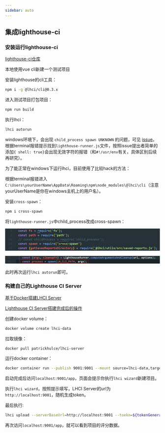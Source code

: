 ```yaml
---
sidebar: auto
---
```


## 集成lighthouse-ci

### 安装运行lighthouse-ci

[lighthouse-ci仓库](<https://github.com/GoogleChrome/lighthouse-ci>)

本地使用vue cli新建一个测试项目

安装lighthouse的cli工具：

```bash
npm i -g @lhci/cli@0.3.x
```

进入测试项目打包项目：

```bash
npm run build
```

执行lhci：

```bash
lhci autorun
```

windows环境下，会出现 `child_process spawn UNKNOWN` 的问题，可见 [issue](<https://github.com/GoogleChrome/lighthouse-ci/issues/67>)。根据terminal报错提示找到`lighthouse-runner.js`文件，按照issue提出者简单的添加`{ shell: true}`会出现无效字符的报错（和`#!/usr/env`有关，具体区别后续再研究）。

为了能正常在windows下运行lhci，目前使用了比较hack的方法：

根据terminal报错进入`C:\Users\yourUserName\AppData\Roaming\npm\node_modules\@lhci\cli`（注意yourUserName是你在windows主机上的用户名）。

安装`cross-spawn`：

```bash
npm i cross-spawn
```

将`lighthouse-runner.js`中child_process改成cross-spawn：

![](./img/lighthouse-ci/1.png)

![](./img/lighthouse-ci/2.png)

此时再次运行`lhci autorun`即可。

### 构建自己的Lighthouse CI Server

[基于Docker搭建LHCI Server](<https://github.com/GoogleChrome/lighthouse-ci/tree/master/docs/recipes/docker-server>)

[Lighthouse CI Server搭建完成后的操作](<https://github.com/GoogleChrome/lighthouse-ci/blob/master/docs/getting-started.md#the-lighthouse-ci-server>)

创建docker volume：

```bash
docker volume create lhci-data
```

拉取镜像：

```bash
docker pull patrickhulce/lhci-server
```

运行docker container：

```bash
docker container run --publish 9001:9001 --mount source=lhci-data,target=/data --detach patrickhulce/lhci-server
```

启动完成后访问`localhost:9001/app`，页面会提示你执行`lhci wizard`新建项目。

执行`lhci wizard`，按照提示填写，LHCI Server的url为`http://localhost:9001`，随机生成token。

最后执行:

```bash
lhci upload --serverBaseUrl=http://localhost:9001 --toekn=${tokenGeneratedAbove}
```

再次访问`localhost:9001/app`，就可以看到项目的评分数据。